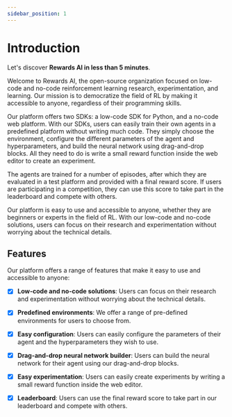```yaml
---
sidebar_position: 1
---
```


# Introduction

Let's discover **Rewards AI in less than 5 minutes**.

Welcome to Rewards AI, the open-source organization focused on low-code and no-code reinforcement learning research, experimentation, and learning. Our mission is to democratize the field of RL by making it accessible to anyone, regardless of their programming skills.

Our platform offers two SDKs: a low-code SDK for Python, and a no-code web platform. With our SDKs, users can easily train their own agents in a predefined platform without writing much code. They simply choose the environment, configure the different parameters of the agent and hyperparameters, and build the neural network using drag-and-drop blocks. All they need to do is write a small reward function inside the web editor to create an experiment.

The agents are trained for a number of episodes, after which they are evaluated in a test platform and provided with a final reward score. If users are participating in a competition, they can use this score to take part in the leaderboard and compete with others.

Our platform is easy to use and accessible to anyone, whether they are beginners or experts in the field of RL. With our low-code and no-code solutions, users can focus on their research and experimentation without worrying about the technical details.



## Features

Our platform offers a range of features that make it easy to use and accessible to anyone:

- [x] **Low-code and no-code solutions**: Users can focus on their research and experimentation without worrying about the technical details.

- [x] **Predefined environments**: We offer a range of pre-defined environments for users to choose from.

- [x] **Easy configuration**: Users can easily configure the parameters of their agent and the hyperparameters they wish to use.

- [x] **Drag-and-drop neural network builder**: Users can build the neural network for their agent using our drag-and-drop blocks.

- [x] **Easy experimentation**: Users can easily create experiments by writing a small reward function inside the web editor.

- [x] **Leaderboard**: Users can use the final reward score to take part in our leaderboard and compete with others.


